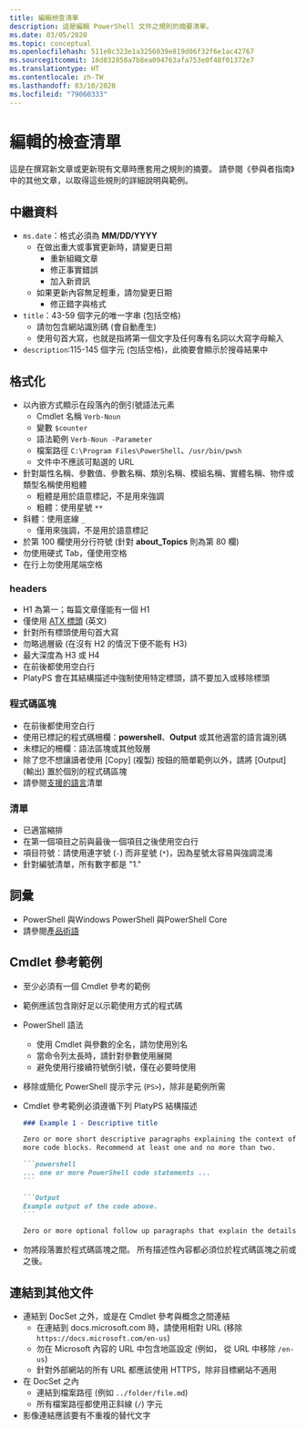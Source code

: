 ```yaml
---
title: 編輯檢查清單
description: 這是編輯 PowerShell 文件之規則的摘要清單。
ms.date: 03/05/2020
ms.topic: conceptual
ms.openlocfilehash: 511e0c323e1a3256039e819d06f32f6e1ac42767
ms.sourcegitcommit: 18d832858a7b8ea094763afa753e0f48f01372e7
ms.translationtype: HT
ms.contentlocale: zh-TW
ms.lasthandoff: 03/10/2020
ms.locfileid: "79060333"
---
```

# <a name="editors-checklist"></a>編輯的檢查清單

這是在撰寫新文章或更新現有文章時應套用之規則的摘要。 請參閱《參與者指南》中的其他文章，以取得這些規則的詳細說明與範例。

## <a name="metadata"></a>中繼資料

- `ms.date`：格式必須為 **MM/DD/YYYY**
  - 在做出重大或事實更新時，請變更日期
    - 重新組織文章
    - 修正事實錯誤
    - 加入新資訊
  - 如果更新內容無足輕重，請勿變更日期
    - 修正錯字與格式
- `title`：43-59 個字元的唯一字串 (包括空格)
  - 請勿包含網站識別碼 (會自動產生)
  - 使用句首大寫，也就是指將第一個文字及任何專有名詞以大寫字母輸入
- `description`:115-145 個字元 (包括空格)，此摘要會顯示於搜尋結果中

## <a name="formatting"></a>格式化

- 以內嵌方式顯示在段落內的倒引號語法元素
  - Cmdlet 名稱 `Verb-Noun`
  - 變數 `$counter`
  - 語法範例 `Verb-Noun -Parameter`
  - 檔案路徑 `C:\Program Files\PowerShell`、`/usr/bin/pwsh`
  - 文件中不應該可點選的 URL
- 針對屬性名稱、參數值、參數名稱、類別名稱、模組名稱、實體名稱、物件或類型名稱使用粗體
  - 粗體是用於語意標記，不是用來強調
  - 粗體：使用星號 `**`
- 斜體：使用底線 `_`
  - 僅用來強調，不是用於語意標記
- 於第 100 欄使用分行符號 (針對 **about_Topics** 則為第 80 欄)
- 勿使用硬式 Tab，僅使用空格
- 在行上勿使用尾端空格

### <a name="headers"></a>headers

- H1 為第一；每篇文章僅能有一個 H1
- 僅使用 [ATX 標頭](https://github.github.com/gfm/#atx-headings) \(英文\)
- 針對所有標頭使用句首大寫
- 勿略過層級 (在沒有 H2 的情況下便不能有 H3)
- 最大深度為 H3 或 H4
- 在前後都使用空白行
- PlatyPS 會在其結構描述中強制使用特定標頭，請不要加入或移除標頭

### <a name="code-blocks"></a>程式碼區塊

- 在前後都使用空白行
- 使用已標記的程式碼柵欄：**powershell**、**Output** 或其他適當的語言識別碼
- 未標記的柵欄：語法區塊或其他殼層
- 除了您不想讓讀者使用 [Copy]  \(複製\) 按鈕的簡單範例以外，請將 [Output]  \(輸出\) 置於個別的程式碼區塊
- 請參閱[支援的語言](/contribute/code-in-docs#supported-languages)清單

### <a name="lists"></a>清單

- 已適當縮排
- 在第一個項目之前與最後一個項目之後使用空白行
- 項目符號：請使用連字號 (`-`) 而非星號 (`*`)，因為星號太容易與強調混淆
- 針對編號清單，所有數字都是 "1."

## <a name="terminology"></a>詞彙

- PowerShell 與Windows PowerShell 與PowerShell Core
- 請參閱[產品術語](powershell-style-guide.md#product-terminology)

## <a name="cmdlet-reference-examples"></a>Cmdlet 參考範例

- 至少必須有一個 Cmdlet 參考的範例
- 範例應該包含剛好足以示範使用方式的程式碼
- PowerShell 語法
  - 使用 Cmdlet 與參數的全名，請勿使用別名
  - 當命令列太長時，請針對參數使用展開
  - 避免使用行接續符號倒引號，僅在必要時使用
- 移除或簡化 PowerShell 提示字元 (`PS>`)，除非是範例所需
- Cmdlet 參考範例必須遵循下列 PlatyPS 結構描述

  ~~~Markdown
  ### Example 1 - Descriptive title

  Zero or more short descriptive paragraphs explaining the context of the example followed by one or
  more code blocks. Recommend at least one and no more than two.

  ```powershell
  ... one or more PowerShell code statements ...
  ```

  ```Output
  Example output of the code above.
  ```

  Zero or more optional follow up paragraphs that explain the details of the code and output.
  ~~~

- 勿將段落置於程式碼區塊之間。 所有描述性內容都必須位於程式碼區塊之前或之後。

## <a name="linking-to-other-documents"></a>連結到其他文件

- 連結到 DocSet 之外，或是在 Cmdlet 參考與概念之間連結
  - 在連結到 docs.microsoft.com 時，請使用相對 URL (移除 `https://docs.microsoft.com/en-us`)
  - 勿在 Microsoft 內容的 URL 中包含地區設定 (例如， 從 URL 中移除 `/en-us`)
  - 針對外部網站的所有 URL 都應該使用 HTTPS，除非目標網站不適用
- 在 DocSet 之內
  - 連結到檔案路徑 (例如 `../folder/file.md`)
  - 所有檔案路徑都使用正斜線 (`/`) 字元
- 影像連結應該要有不重複的替代文字
